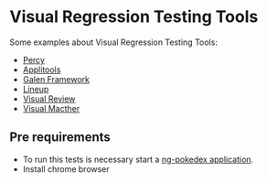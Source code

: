 # Visual Regression Testing Tools

Some examples about Visual Regression Testing Tools:
- [Percy](https://percy.io/)
- [Applitools](https://applitools.com/)
- [Galen Framework](http://galenframework.com/)
- [Lineup](https://github.com/otto-de/lineup)
- [Visual Review](https://github.com/xebia/VisualReview)
- [Visual Macther](https://github.com/concretesolutions/magneton)

## Pre requirements
* To run this tests is necessary start a [ng-pokedex application](https://github.com/samycici/visual-regression-tools/ng-pokedex/README.md).
* Install chrome browser
